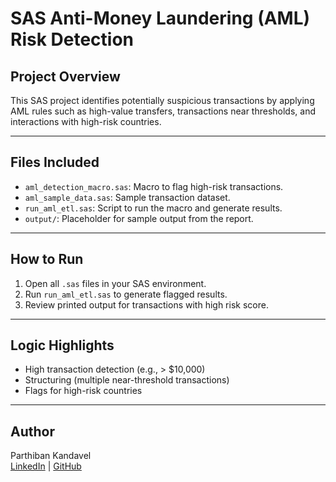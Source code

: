 # SAS Anti-Money Laundering (AML) Risk Detection

## Project Overview
This SAS project identifies potentially suspicious transactions by applying AML rules such as high-value transfers, transactions near thresholds, and interactions with high-risk countries.

---

## Files Included

- `aml_detection_macro.sas`: Macro to flag high-risk transactions.
- `aml_sample_data.sas`: Sample transaction dataset.
- `run_aml_etl.sas`: Script to run the macro and generate results.
- `output/`: Placeholder for sample output from the report.

---

## How to Run

1. Open all `.sas` files in your SAS environment.
2. Run `run_aml_etl.sas` to generate flagged results.
3. Review printed output for transactions with high risk score.

---

## Logic Highlights

- High transaction detection (e.g., > $10,000)
- Structuring (multiple near-threshold transactions)
- Flags for high-risk countries

---

## Author
Parthiban Kandavel  
[LinkedIn](https://www.linkedin.com/in/parthi261728) | [GitHub](https://github.com/ParthibanKandavel)
